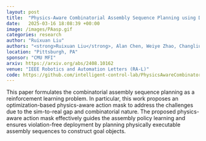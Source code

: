 ```yaml
---
layout: post
title:  "Physics-Aware Combinatorial Assembly Sequence Planning using Data-free Action Masking"
date:   2025-03-16 18:08:39 +00:00
image: /images/PAasp.gif
categories: research
author: "Ruixuan Liu"
authors: "<strong>Ruixuan Liu</strong>, Alan Chen, Weiye Zhao, Changliu Liu"
location: "Pittsburgh, PA"
sponsor: "CMU MFI"
arxiv: https://arxiv.org/abs/2408.10162
venue: "IEEE Robotics and Automation Letters (RA-L)"
code: https://github.com/intelligent-control-lab/PhysicsAwareCombinatorialASP
---
```

This paper formulates the combinatorial assembly sequence planning as a reinforcement learning problem.
In particular, this work proposes an optimization-based physics-aware action mask to address the challenges due to the sim-to-real gap and combinatorial nature.
The proposed physics-aware action mask effectively guides the assembly policy learning and ensures violation-free deployment by planning physically executable assembly sequences to construct goal objects.
